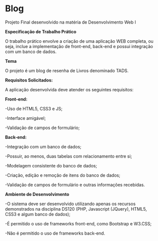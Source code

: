 # Blog
Projeto Final desenvolvido na matéria de Desenvolvimento Web I

**Especificação de Trabalho Prático**

O trabalho prático envolve a criação de uma aplicação WEB completa, ou seja, inclue a implementação de front-end, back-end e possui integração com um banco de dados.

**Tema**

O projeto é um blog de resenha de Livros denominado TADS.

**Requisitos Solicitados:**


A aplicação desenvolvida deve atender os seguintes requisitos:

**Front-end:**

  -Uso de HTML5, CSS3 e JS;
  
  -Interface amigável;
  
  -Validação de campos de formulário;

**Back-end:**

  -Integração com um banco de dados;
  
  -Possuir, ao menos, duas tabelas com relacionamento entre si;
  
  -Modelagem consistente do banco de dados;
  
  -Criação, edição e remoção de itens do banco de dados;
  
  -Validação de campos de formulário e outras informações recebidas.
  
  **Ambiente de Desenvolvimento**

-O sistema deve ser desenvolvido utilizando apenas os recursos demonstrados na disciplina DS120 (PHP, Javascript (JQuery), HTML5, CSS3 e algum banco de dados);

-É permitido o uso de frameworks front-end, como Bootstrap e W3.CSS;

-Não é permitido o uso de frameworks back-end.
